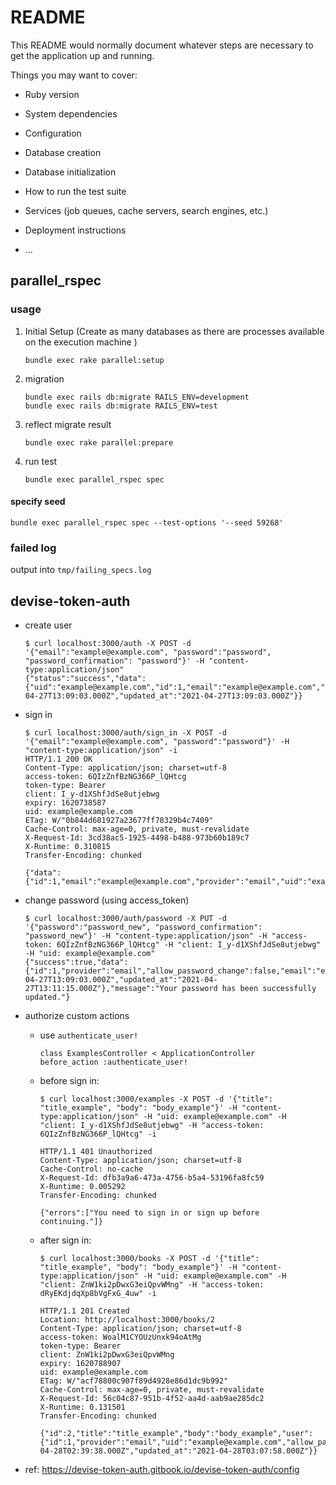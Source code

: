 # README

This README would normally document whatever steps are necessary to get the
application up and running.

Things you may want to cover:

* Ruby version

* System dependencies

* Configuration

* Database creation

* Database initialization

* How to run the test suite

* Services (job queues, cache servers, search engines, etc.)

* Deployment instructions

* ...


## parallel_rspec

### usage

1. Initial Setup (Create as many databases as there are processes available on the execution machine )
    ```
    bundle exec rake parallel:setup 
    ```

2. migration
    ```
    bundle exec rails db:migrate RAILS_ENV=development
    bundle exec rails db:migrate RAILS_ENV=test   
    ```

3. reflect migrate result
    ```
    bundle exec rake parallel:prepare 
    ```

4. run test
    ```
    bundle exec parallel_rspec spec
    ```

#### specify seed

```
bundle exec parallel_rspec spec --test-options '--seed 59268'
```

### failed log

output into `tmp/failing_specs.log`

## devise-token-auth

- create user
    ```
    $ curl localhost:3000/auth -X POST -d '{"email":"example@example.com", "password":"password", "password_confirmation": "password"}' -H "content-type:application/json"
    {"status":"success","data":{"uid":"example@example.com","id":1,"email":"example@example.com","provider":"email","allow_password_change":false,"name":null,"nickname":null,"image":null,"created_at":"2021-04-27T13:09:03.000Z","updated_at":"2021-04-27T13:09:03.000Z"}}
    ```
- sign in
    ```
    $ curl localhost:3000/auth/sign_in -X POST -d '{"email":"example@example.com", "password":"password"}' -H "content-type:application/json" -i
    HTTP/1.1 200 OK
    Content-Type: application/json; charset=utf-8
    access-token: 6QIzZnfBzNG366P_lQHtcg
    token-type: Bearer
    client: I_y-d1XShfJdSe8utjebwg
    expiry: 1620738587
    uid: example@example.com
    ETag: W/"0b844d681927a23677ff78329b4c7409"
    Cache-Control: max-age=0, private, must-revalidate
    X-Request-Id: 3cd38ac5-1925-4498-b488-973b60b189c7
    X-Runtime: 0.310815
    Transfer-Encoding: chunked

    {"data":{"id":1,"email":"example@example.com","provider":"email","uid":"example@example.com","allow_password_change":false,"name":null,"nickname":null,"image":null}}
    ```

- change password (using access_token)
    ```
    $ curl localhost:3000/auth/password -X PUT -d '{"password":"password_new", "password_confirmation": "password_new"}' -H "content-type:application/json" -H "access-token: 6QIzZnfBzNG366P_lQHtcg" -H "client: I_y-d1XShfJdSe8utjebwg" -H "uid: example@example.com"
    {"success":true,"data":{"id":1,"provider":"email","allow_password_change":false,"email":"example@example.com","uid":"example@example.com","name":null,"nickname":null,"image":null,"created_at":"2021-04-27T13:09:03.000Z","updated_at":"2021-04-27T13:11:15.000Z"},"message":"Your password has been successfully updated."}
    ```

- authorize custom actions
    - use `authenticate_user!`
        ```
        class ExamplesController < ApplicationController
        before_action :authenticate_user!
        ```
    - before sign in:
        ```
        $ curl localhost:3000/examples -X POST -d '{"title": "title_example", "body": "body_example"}' -H "content-type:application/json" -H "uid: example@example.com" -H "client: I_y-d1XShfJdSe8utjebwg" -H "access-token: 6QIzZnfBzNG366P_lQHtcg" -i

        HTTP/1.1 401 Unauthorized
        Content-Type: application/json; charset=utf-8
        Cache-Control: no-cache
        X-Request-Id: dfb3a9a6-473a-4756-b5a4-53196fa8fc59
        X-Runtime: 0.005292
        Transfer-Encoding: chunked

        {"errors":["You need to sign in or sign up before continuing."]}
        ```
    - after sign in:
        ```
        $ curl localhost:3000/books -X POST -d '{"title": "title_example", "body": "body_example"}' -H "content-type:application/json" -H "uid: example@example.com" -H "client: ZnW1ki2pDwxG3eiQpvWMng" -H "access-token: dRyEKdjdqXp8bVgFxG_4uw" -i

        HTTP/1.1 201 Created
        Location: http://localhost:3000/books/2
        Content-Type: application/json; charset=utf-8
        access-token: WoalM1CYOUzUnxk94oAtMg
        token-type: Bearer
        client: ZnW1ki2pDwxG3eiQpvWMng
        expiry: 1620788907
        uid: example@example.com
        ETag: W/"acf78800c907f89d4928e86d1dc9b992"
        Cache-Control: max-age=0, private, must-revalidate
        X-Request-Id: 56c04c87-951b-4f52-aa4d-aab9ae285dc2
        X-Runtime: 0.131501
        Transfer-Encoding: chunked

        {"id":2,"title":"title_example","body":"body_example","user":{"id":1,"provider":"email","uid":"example@example.com","allow_password_change":false,"name":null,"nickname":null,"image":null,"email":"example@example.com","created_at":"2021-04-28T02:39:38.000Z","updated_at":"2021-04-28T03:07:58.000Z"}}
        ```

- ref: https://devise-token-auth.gitbook.io/devise-token-auth/config
